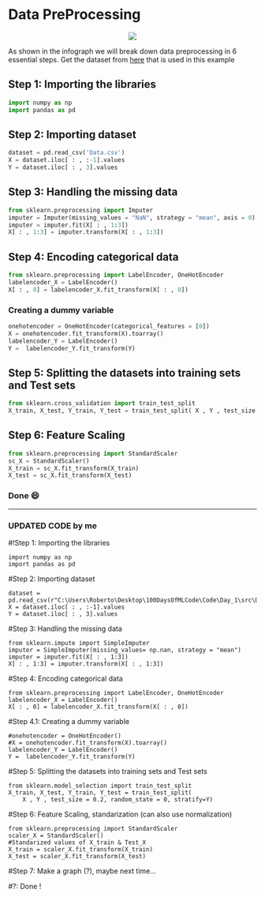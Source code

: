 # Data PreProcessing
<p align="center">
  <img src="https://github.com/Avik-Jain/100-Days-Of-ML-Code/blob/master/Info-graphs/Day%201.jpg">
</p>

As shown in the infograph we will break down data preprocessing in 6 essential steps.
Get the dataset from [here](https://github.com/Avik-Jain/100-Days-Of-ML-Code/tree/master/datasets) that is used in this example

## Step 1: Importing the libraries
```Python
import numpy as np
import pandas as pd
```
## Step 2: Importing dataset
```python
dataset = pd.read_csv('Data.csv')
X = dataset.iloc[ : , :-1].values
Y = dataset.iloc[ : , 3].values
```
## Step 3: Handling the missing data
```python
from sklearn.preprocessing import Imputer
imputer = Imputer(missing_values = "NaN", strategy = "mean", axis = 0)
imputer = imputer.fit(X[ : , 1:3])
X[ : , 1:3] = imputer.transform(X[ : , 1:3])
```
## Step 4: Encoding categorical data
```python
from sklearn.preprocessing import LabelEncoder, OneHotEncoder
labelencoder_X = LabelEncoder()
X[ : , 0] = labelencoder_X.fit_transform(X[ : , 0])
```
### Creating a dummy variable
```python
onehotencoder = OneHotEncoder(categorical_features = [0])
X = onehotencoder.fit_transform(X).toarray()
labelencoder_Y = LabelEncoder()
Y =  labelencoder_Y.fit_transform(Y)
```
## Step 5: Splitting the datasets into training sets and Test sets 
```python
from sklearn.cross_validation import train_test_split
X_train, X_test, Y_train, Y_test = train_test_split( X , Y , test_size = 0.2, random_state = 0)
```

## Step 6: Feature Scaling
```python
from sklearn.preprocessing import StandardScaler
sc_X = StandardScaler()
X_train = sc_X.fit_transform(X_train)
X_test = sc_X.fit_transform(X_test)
```
### Done :smile:

***
### UPDATED CODE by me 

#!Step 1: Importing the libraries
```
import numpy as np
import pandas as pd
```

#Step 2: Importing dataset
```
dataset = pd.read_csv(r"C:\Users\Roberto\Desktop\100DaysOfMLCode\Code\Day_1\src\Data.csv")
X = dataset.iloc[ : , :-1].values
Y = dataset.iloc[ : , 3].values
```

#Step 3: Handling the missing data
```
from sklearn.impute import SimpleImputer
imputer = SimpleImputer(missing_values= np.nan, strategy = "mean")
imputer = imputer.fit(X[ : , 1:3])
X[ : , 1:3] = imputer.transform(X[ : , 1:3])
```


#Step 4: Encoding categorical data
```
from sklearn.preprocessing import LabelEncoder, OneHotEncoder
labelencoder_X = LabelEncoder()
X[ : , 0] = labelencoder_X.fit_transform(X[ : , 0])
```

#Step 4.1: Creating a dummy variable
```
#onehotencoder = OneHotEncoder()
#X = onehotencoder.fit_transform(X).toarray()
labelencoder_Y = LabelEncoder()
Y =  labelencoder_Y.fit_transform(Y)
```

#Step 5: Splitting the datasets into training sets and Test sets
```
from sklearn.model_selection import train_test_split
X_train, X_test, Y_train, Y_test = train_test_split( 
    X , Y , test_size = 0.2, random_state = 0, stratify=Y)
```

#Step 6: Feature Scaling, standarization (can also use normalization)
```
from sklearn.preprocessing import StandardScaler
scaler_X = StandardScaler()
#Standarized values of X_train & Test_X
X_train = scaler_X.fit_transform(X_train)
X_test = scaler_X.fit_transform(X_test)
```
#Step 7: Make a graph (?), maybe next time...

#?: Done !